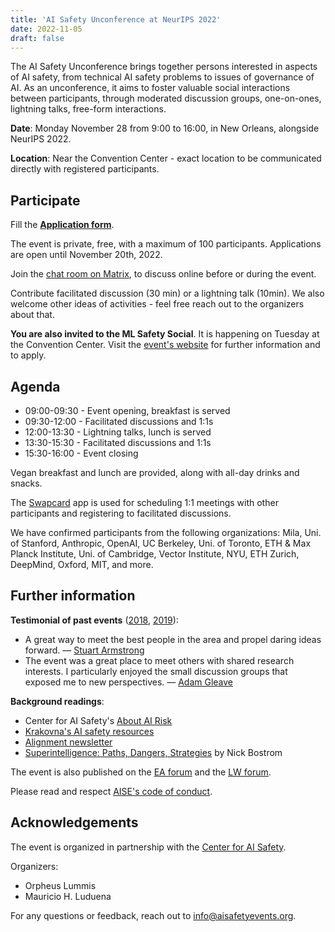 ```yaml
---
title: 'AI Safety Unconference at NeurIPS 2022'
date: 2022-11-05
draft: false
---
```


The AI Safety Unconference brings together persons interested in aspects of AI safety, from technical AI safety problems to issues of governance of AI. As an unconference, it aims to foster valuable social interactions between participants, through moderated discussion groups, one-on-ones, lightning talks, free-form interactions.

**Date**: Monday November 28 from 9:00 to 16:00, in New Orleans, alongside NeurIPS 2022.

**Location**: Near the Convention Center - exact location to be communicated directly with registered participants.


## Participate

Fill the **[Application form](https://airtable.com/shr5uLL4tkTuHKOQh)**.

The event is private, free, with a maximum of 100 participants. Applications are open until November 20th, 2022.

Join the [chat room on Matrix](https://matrix.to/#/!kTsOmBGiyQWKmETKhS:one.ems.host?via=one.ems.host), to discuss online before or during the event.

Contribute facilitated discussion (30 min) or a lightning talk (10min). We also welcome other ideas of activities - feel free reach out to the organizers about that.

**You are also invited to the ML Safety Social**. It is happening on Tuesday at the Convention Center. Visit the [event's website](https://www.mlsafety.org/social) for further information and to apply.


## Agenda

- 09:00-09:30 - Event opening, breakfast is served
- 09:30-12:00 - Facilitated discussions and 1:1s
- 12:00-13:30 - Lightning talks, lunch is served
- 13:30-15:30 - Facilitated discussions and 1:1s
- 15:30-16:00 - Event closing

Vegan breakfast and lunch are provided, along with all-day drinks and snacks.

The [Swapcard](https://www.swapcard.com/app/swapcard) app is used for scheduling 1:1 meetings with other participants and registering to facilitated discussions.

We have confirmed participants from the following organizations: Mila, Uni. of Stanford, Anthropic, OpenAI, UC Berkeley, Uni. of Toronto, ETH & Max Planck Institute, Uni. of Cambridge, Vector Institute, NYU, ETH Zurich, DeepMind, Oxford, MIT, and more.


## Further information

**Testimonial of past events** ([2018](https://aisafetyunconference.info/2018), [2019](https://aisafetyunconference.info/2019)):

- A great way to meet the best people in the area and propel daring ideas forward. — [Stuart Armstrong](https://www.fhi.ox.ac.uk/team/stuart-armstrong/)
- The event was a great place to meet others with shared research interests. I particularly enjoyed the small discussion groups that exposed me to new perspectives. — [Adam Gleave](https://www.gleave.me/)

**Background readings**:

- Center for AI Safety's [About AI Risk](https://safe.ai/about-ai-risk)
- [Krakovna's AI safety resources](https://vkrakovna.wordpress.com/ai-safety-resources)
- [Alignment newsletter](https://rohinshah.com/alignment-newsletter/)
- [Superintelligence: Paths, Dangers, Strategies](https://en.wikipedia.org/wiki/Superintelligence:_Paths,_Dangers,_Strategies) by Nick Bostrom

The event is also published on the [EA forum](https://forum.effectivealtruism.org/posts/Z9Mprytde6BbkQcq2/ai-safety-unconference-neurips-2022) and the [LW forum](https://www.lesswrong.com/posts/QKdcHjoAfPJrZuFJk/ai-safety-unconference-neurips-2022).

Please read and respect [AISE's code of conduct](/info/code-of-conduct).


## Acknowledgements 

The event is organized in partnership with the [Center for AI Safety](https://safe.ai/).

Organizers:

- Orpheus Lummis
- Mauricio H. Luduena

For any questions or feedback, reach out to [info@aisafetyevents.org](mailto:info@aisafetyevents.org).